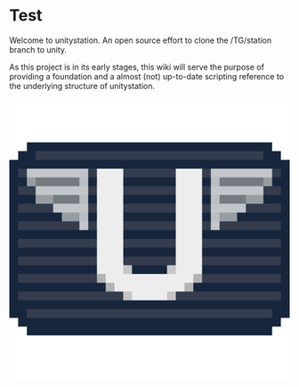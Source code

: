 # Test
Welcome to unitystation. An open source effort to clone the /TG/station branch to unity.

As this project is in its early stages, this wiki will serve the purpose of providing a foundation and a almost (not) up-to-date scripting reference to the underlying structure of unitystation.
  
  
![](assets/images/pixel-us.png)

